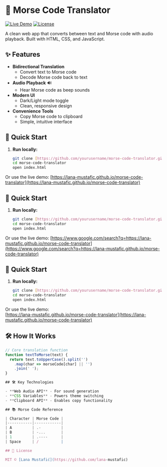 # 📡 Morse Code Translator

[![Live Demo](https://img.shields.io/badge/Demo-Live-success?style=for-the-badge&logo=vercel)](https://lana-mustafic.github.io/morse-code-translator)
[![License](https://img.shields.io/badge/License-MIT-blue?style=for-the-badge)](LICENSE)

A clean web app that converts between text and Morse code with audio playback. Built with HTML, CSS, and JavaScript.

## ✨ Features

- **Bidirectional Translation**
  - Convert text to Morse code
  - Decode Morse code back to text
- **Audio Playback** 🔊
  - Hear Morse code as beep sounds
- **Modern UI**
  - Dark/Light mode toggle
  - Clean, responsive design
- **Convenience Tools**
  - Copy Morse code to clipboard
  - Simple, intuitive interface

## 🚀 Quick Start

1. **Run locally:**
   ```bash
   git clone [https://github.com/yourusername/morse-code-translator.git](https://github.com/yourusername/morse-code-translator.git)
   cd morse-code-translator
   open index.html
Or use the live demo:
[https://lana-mustafic.github.io/morse-code-translator](https://lana-mustafic.github.io/morse-code-translator)

## 🚀 Quick Start
1. **Run locally:**
   ```bash
   git clone [https://github.com/yourusername/morse-code-translator.git](https://github.com/yourusername/morse-code-translator.git)
   cd morse-code-translator
   open index.html
Or use the live demo:
[https://www.google.com/search?q=https://lana-mustafic.github.io/morse-code-translator](https://www.google.com/search?q=https://lana-mustafic.github.io/morse-code-translator)
## 🚀 Quick Start

1. **Run locally:**
   ```bash
   git clone [https://github.com/yourusername/morse-code-translator.git](https://github.com/yourusername/morse-code-translator.git)
   cd morse-code-translator
   open index.html
   ```
Or use the live demo:  
[https://lana-mustafic.github.io/morse-code-translator](https://lana-mustafic.github.io/morse-code-translator)  

## 🛠️ How It Works  

```javascript  
// Core translation function  
function textToMorse(text) {  
  return text.toUpperCase().split('')  
    .map(char => morseCode[char] || '')  
    .join(' ');  
}

## 🛠️ Key Technologies

- **Web Audio API** - For sound generation
- **CSS Variables** - Powers theme switching
- **Clipboard API** - Enables copy functionality

## 📚 Morse Code Reference

| Character | Morse Code |
|-----------|------------|
| A         | .-         |
| B         | -...       |
| 1         | .----      |
| Space     | /          |

## 📜 License

MIT © [Lana Mustafić](https://github.com/lana-mustafic)
